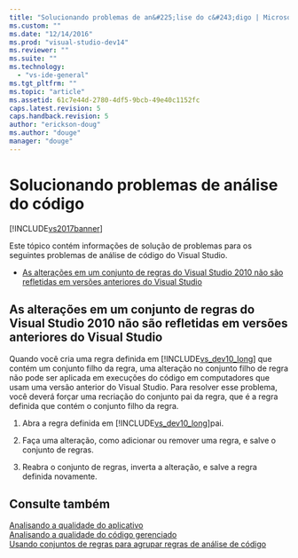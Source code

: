 ```yaml
---
title: "Solucionando problemas de an&#225;lise do c&#243;digo | Microsoft Docs"
ms.custom: ""
ms.date: "12/14/2016"
ms.prod: "visual-studio-dev14"
ms.reviewer: ""
ms.suite: ""
ms.technology: 
  - "vs-ide-general"
ms.tgt_pltfrm: ""
ms.topic: "article"
ms.assetid: 61c7e44d-2780-4df5-9bcb-49e40c1152fc
caps.latest.revision: 5
caps.handback.revision: 5
author: "erickson-doug"
ms.author: "douge"
manager: "douge"
---
```

# Solucionando problemas de an&#225;lise do c&#243;digo
[!INCLUDE[vs2017banner](../code-quality/includes/vs2017banner.md)]

Este tópico contém informações de solução de problemas para os seguintes problemas de análise de código do Visual Studio.  
  
-   [As alterações em um conjunto de regras do Visual Studio 2010 não são refletidas em versões anteriores do Visual Studio](#ChildRuleSetChangesInPreviousVersions)  
  
##  <a name="ChildRuleSetChangesInPreviousVersions"></a> As alterações em um conjunto de regras do Visual Studio 2010 não são refletidas em versões anteriores do Visual Studio  
 Quando você cria uma regra definida em [!INCLUDE[vs_dev10_long](../code-quality/includes/vs_dev10_long_md.md)] que contém um conjunto filho da regra, uma alteração no conjunto filho de regra não pode ser aplicada em execuções do código em computadores que usam uma versão anterior do Visual Studio.  Para resolver esse problema, você deverá forçar uma recriação do conjunto pai da regra, que é a regra definida que contém o conjunto filho da regra.  
  
1.  Abra a regra definida em [!INCLUDE[vs_dev10_long](../code-quality/includes/vs_dev10_long_md.md)]pai.  
  
2.  Faça uma alteração, como adicionar ou remover uma regra, e salve o conjunto de regras.  
  
3.  Reabra o conjunto de regras, inverta a alteração, e salve a regra definida novamente.  
  
## Consulte também  
 [Analisando a qualidade do aplicativo](../code-quality/analyzing-application-quality-by-using-code-analysis-tools.md)   
 [Analisando a qualidade do código gerenciado](../code-quality/analyzing-managed-code-quality-by-using-code-analysis.md)   
 [Usando conjuntos de regras para agrupar regras de análise de código](../code-quality/using-rule-sets-to-group-code-analysis-rules.md)